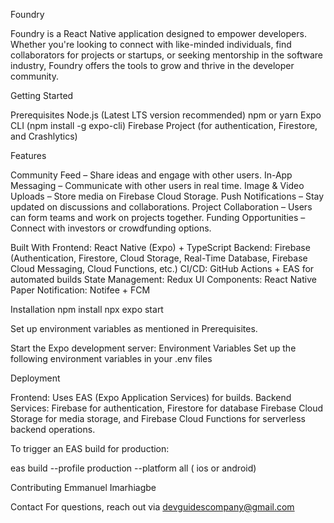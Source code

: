 Foundry

Foundry is a React Native application designed to empower developers. Whether you're looking to connect with like-minded individuals, find collaborators for projects or startups, or seeking mentorship in the software industry, Foundry offers the tools to grow and thrive in the developer community.

Getting Started

Prerequisites
Node.js (Latest LTS version recommended)
npm or yarn
Expo CLI (npm install -g expo-cli)
Firebase Project (for authentication, Firestore, and Crashlytics)

Features

Community Feed – Share ideas and engage with other users.
In-App Messaging – Communicate with other users in real time.
Image & Video Uploads – Store media on Firebase Cloud Storage.
Push Notifications – Stay updated on discussions and collaborations.
Project Collaboration – Users can form teams and work on projects together.
Funding Opportunities – Connect with investors or crowdfunding options.

Built With
Frontend: React Native (Expo) + TypeScript
Backend: Firebase (Authentication, Firestore, Cloud Storage, Real-Time Database, Firebase Cloud Messaging, Cloud Functions, etc.)
CI/CD: GitHub Actions + EAS for automated builds
State Management: Redux
UI Components: React Native Paper
Notification: Notifee + FCM

Installation
npm install
npx expo start

Set up environment variables as mentioned in Prerequisites.

Start the Expo development server:
Environment Variables
Set up the following environment variables in your .env files


Deployment

Frontend: Uses EAS (Expo Application Services) for builds.
Backend Services: Firebase for authentication, Firestore for database Firebase Cloud Storage for media storage, and Firebase Cloud Functions for serverless backend operations.

To trigger an EAS build for production:

eas build --profile production --platform all ( ios or android)

Contributing
Emmanuel Imarhiagbe

Contact
For questions, reach out via devguidescompany@gmail.com



